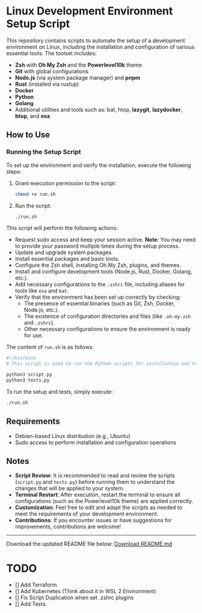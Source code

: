 # Linux Development Environment Setup Script

This repository contains scripts to automate the setup of a development environment on Linux, including the installation and configuration of various essential tools. The toolset includes:

- **Zsh** with **Oh My Zsh** and the **Powerlevel10k** theme
- **Git** with global configurations
- **Node.js** (via system package manager) and **pnpm**
- **Rust** (installed via rustup)
- **Docker**
- **Python**
- **Golang**
- Additional utilities and tools such as:  bat, htop, **lazygit**, **lazydocker**, **btop**, and **exa**

## How to Use

### Running the Setup Script

To set up the environment and verify the installation, execute the following steps:

1. Grant execution permission to the script:

    ```bash
    chmod +x run.sh
    ```

2. Run the script:

    ```bash
    ./run.sh
    ```

This script will perform the following actions:

- Request sudo access and keep your session active. **Note**: You may need to provide your password multiple times during the setup process.
- Update and upgrade system packages.
- Install essential packages and basic tools.
- Configure the Zsh shell, installing Oh My Zsh, plugins, and themes.
- Install and configure development tools (Node.js, Rust, Docker, Golang, etc.).
- Add necessary configurations to the `.zshrc` file, including aliases for tools like `exa` and `bat`.
- Verify that the environment has been set up correctly by checking:
  - The presence of essential binaries (such as Git, Zsh, Docker, Node.js, etc.).
  - The existence of configuration directories and files (like `.oh-my-zsh` and `.zshrc`).
  - Other necessary configurations to ensure the environment is ready for use.

The content of `run.sh` is as follows:

```bash
#!/bin/bash
# This script is used to run the Python scripts for installation and testing.

python3 script.py
python3 tests.py
```

To run the setup and tests, simply execute:

```bash
./run.sh
```

## Requirements

- Debian-based Linux distribution (e.g., Ubuntu)
- Sudo access to perform installation and configuration operations

## Notes

- **Script Review**: It is recommended to read and review the scripts (`script.py` and `tests.py`) before running them to understand the changes that will be applied to your system.
- **Terminal Restart**: After execution, restart the terminal to ensure all configurations (such as the Powerlevel10k theme) are applied correctly.
- **Customization**: Feel free to edit and adapt the scripts as needed to meet the requirements of your development environment.
- **Contributions**: If you encounter issues or have suggestions for improvements, contributions are welcome!

---

Download the updated README file below:
[Download README.md](./Readme.md)


# TODO
- [] Add Terraform
- [] Add Kubernetes (Think about it in WSL 2 Environment)
- [] Fix Script Duplication when set .zshrc plugins
- [] Add Tests.
